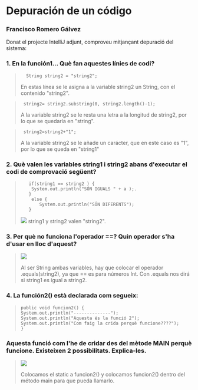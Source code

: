 # Depuración de un código
### Francisco Romero Gálvez

Donat el projecte IntelliJ adjunt, comproveu mitjançant depuració del sistema:

### 1. __En la función1... Què fan aquestes línies de codi?__

>       String string2 = "string2";
>
> En estas línea se le asigna a la variable string2 un String, con el contenido "string2".

>      string2= string2.substring(0, string2.length()-1);
>
> A la variable string2 se le resta una letra a la longitud de string2, por lo que se quedaría en "string".

>      string2=string2+"1";
>
>A la variable string2 se le añade un carácter, que en este caso es "1", por lo que se queda en "string1"

### 2. Què valen les variables string1 i string2 abans d'executar el codi de comprovació següent?

>        if(string1 == string2 ) {
>         System.out.println("SÓN IGUALS " + a );.
>        }
>         else {
>            System.out.println("SÓN DIFERENTS");
>        }
>
> ![](file:///C:\Users\elord\Downloads\depuracion1.png)
> string1 y string2 valen "string2".

### 3. Per què no funciona l'operador ==? Quin operador s'ha d'usar en lloc d'aquest?
> ![](file:///C:\Users\elord\OneDrive\Escritorio\depuracion2.png)
>
> Al ser String ambas variables, hay que colocar el operador .equals(string2), ya que == es para números Int. Con .equals nos dirá si string1 es igual a string2.

### 4. La función2() està declarada com segueix:
>     public void funcion2() {
>     System.out.println("--------------");
>     System.out.println("Aquesta és la funció 2");
>     System.out.println("Com faig la crida perquè funcione????");
>     }
> 

### Aquesta funció com l'he de cridar des del mètode MAIN perquè funcione. Existeixen 2 possibilitats. Explica-les.

> 
> ![](p4.png)
>
> Colocamos el static a funcion2() y colocamos funcion2() dentro del método main para que pueda llamarlo.


